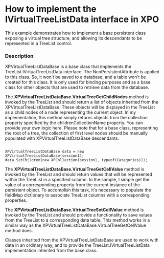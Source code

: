 # How to implement the IVirtualTreeListData interface in XPO


<p>This example demonstrates how to implement a base persistent class exposing a virtual tree structure, and allowing its descendants to be represented in a TreeList control.</p>


<h3>Description</h3>

<p>XPVirtualTreeListDataBase is a base class that implements the TreeList.IVirtualTreeListData interface. The NonPersistentAttribute is applied to this class. So, it won&#39;t be saved to a database, and a table won&#39;t be created for this class. It is only used for binding purposes and as a base class for other objects that are used to retrieve data from the database. </p><p>The <strong>XPVirtualTreeListDataBase.VirtualTreeGetChildNodes</strong> method is invoked by the TreeList and should return a list of objects inherited from the XPVirtualTreeListDataBase. These objects will be displayed in the TreeList as a child nodes of a node representing the current object. In my implementation, this method simply returns objects from the collection property specified by the childrenCollectionName property. You can provide your own logic here. Please  note that for a base class, representing the root of a tree, the collection of first level nodes should be manually populated with XPVirtualTreeListDataBase descendants.</p><code lang='cs'>
XPVirtualTreeListDataBase data = new XPVirtualTreeListDataBase(session1);
data.SetChildren(new XPCollection(session1, typeof(Categories)));
</code><p>The <strong>XPVirtualTreeListDataBase.VirtualTreeGetCellValue</strong> method is invoked by the TreeList and should return values that will be represented within the TreeList in a specified column. In the sample, I simple get the value of a corresponding property from the current instance of the persistent object. To accomplish this task, it&#39;s necessary to populate the fieldMap dictionary to associate TreeList columns with a corresponding properties. </p><p>The <strong>XPVirtualTreeListDataBase.VirtualTreeSetCellValue</strong> method is invoked by the TreeList and should provide a functionality to save values from the TreeList to a corresponding data table. This method works in a similar way as the XPVirtualTreeListDataBase.VirtualTreeGetCellValue method does. </p><p>Classes inherited from the  XPVirtualTreeListDataBase are used to work with data in an ordinary way, and to provide the TreeList.IVirtualTreeListData implementation inherited from the base class.</p>

<br/>


